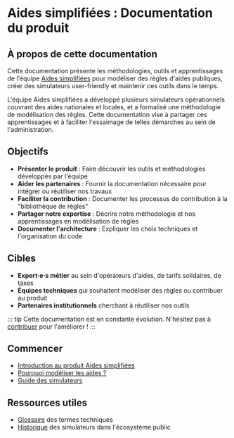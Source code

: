 # Aides simplifiées : Documentation du produit

## À propos de cette documentation

Cette documentation présente les méthodologies, outils et apprentissages de l'équipe [Aides simplifiées](https://beta.gouv.fr/startups/droit-data-gouv-fr-simulateurs-de-droits.html) pour modéliser des règles d'aides publiques, créer des simulateurs user-friendly et maintenir ces outils dans le temps.

L'équipe Aides simplifiées a développé plusieurs simulateurs opérationnels couvrant des aides nationales et locales, et a formalisé une méthodologie de modélisation des règles. Cette documentation vise à partager ces apprentissages et à faciliter l'essaimage de telles démarches au sein de l'administration.

## Objectifs

- **Présenter le produit** : Faire découvrir les outils et méthodologies développés par l'équipe
- **Aider les partenaires** : Fournir la documentation nécessaire pour intégrer ou réutiliser nos travaux  
- **Faciliter la contribution** : Documenter les processus de contribution à la "bibliothèque de règles"
- **Partager notre expertise** : Décrire notre méthodologie et nos apprentissages en modélisation de règles
- **Documenter l'architecture** : Expliquer les choix techniques et l'organisation du code

## Cibles

- **Expert·e·s métier** au sein d'opérateurs d'aides, de tarifs solidaires, de taxes
- **Équipes techniques** qui souhaitent modéliser des règles ou contribuer au produit
- **Partenaires institutionnels** cherchant à réutiliser nos outils

::: tip
Cette documentation est en constante évolution. N'hésitez pas à [contribuer](https://github.com/betagouv/aides-simplifiees-docs) pour l'améliorer !
:::

## Commencer

- [Introduction au produit Aides simplifiées](/introduction)
- [Pourquoi modéliser les aides ?](/pourquoi)
- [Guide des simulateurs](/simulateurs/)

## Ressources utiles

- [Glossaire](/glossaire) des termes techniques
- [Historique](/historique) des simulateurs dans l'écosystème public

